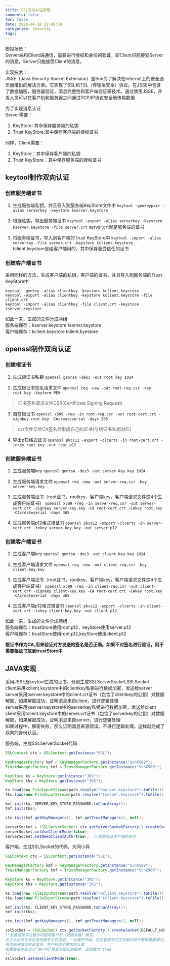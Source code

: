 ```yaml
---
title: SSL双向认证实现
comments: false
toc: false
date: 2020-04-18 11:45:50
categories: security
tags:
---
```


模拟场景：  
Server端和Client端通信，需要进行授权和身份的验证，即Client只能接受Server的消息，Server只能接受Client的消息。

实现技术：  
JSSE（Java Security Socket Extension）是Sun为了解决在Internet上的安全通讯而推出的解决方案。它实现了SSL和TSL（传输层安全）协议。在JSSE中包含了数据加密，服务器验证，消息完整性和客户端验证等技术。通过使用JSSE，开发人员可以在客户机和服务器之间通过TCP/IP协议安全地传输数据

为了实现消息认证  
Server需要：  
1. KeyStore: 其中保存服务端的私钥
2. Trust KeyStore:其中保存客户端的授权证书

同样，Client需要：  
1. KeyStore：其中保存客户端的私钥
2. Trust KeyStore：其中保存服务端的授权证书

## keytool制作双向认证

### 创建服务端证书

1. 生成服务端私钥，并且导入到服务端KeyStore文件中
`keytool -genkeypair -alias serverkey -keystore kserver.keystore`

2. 根据私钥，导出服务端证书
`keytool -export -alias serverkey -keystore kserver.keystore -file server.crt`
server.crt就是服务端的证书

3. 将服务端证书，导入到客户端的Trust KeyStore中
`keytool -import -alias serverkey -file server.crt -keystore tclient.keystore`
tclient.keystore是给客户端用的，其中保存着受信任的证书

### 创建客户端证书

采用同样的方法，生成客户端的私钥，客户端的证书，并且导入到服务端的Trust KeyStore中<br/>

``` shell
keytool -genkey -alias clientkey -keystore kclient.keystore
keytool -export -alias clientkey -keystore kclient.keystore -file client.crt
keytool -import -alias clientkey -file client.crt -keystore tserver.keystore
```

如此一来，生成的文件分成两组  
服务端保存：kserver.keystore tserver.keystore  
客户端保存：kclient.keystore  tclient.kyestore  

## openssl制作双向认证

### 创建根证书

1. 生成根证书私钥
`openssl genrsa -des3 -out root.key 1024`

2. 生成根证书签名请求文件
`openssl req -new -out root-req.csr -key root.key -keyform PEM`
> 证书签名请求文件CSR(Certificate Signing Request)

3. 自签根证书
`openssl x509 -req -in root-req.csr -out root-cert.crt -signkey root.key -CAcreateserial -days 365`
> csr文件交给CA签名后形成自己的证书(与根证书私钥对应)

4. 导出p12格式证书
`openssl pkcs12 -export -clcerts -in root-cert.crt -inkey root.key -out root.p12`

### 创建服务端证书

1. 生成服务端key
`openssl genrsa -des3 -out server-key.key 1024`

2. 生成服务端请求文件
`openssl req -new -out server-req.csr -key server-key.key`

3. 生成服务端证书（root证书，rootkey，客户端key，客户端请求文件这4个生成客户端证书）
`openssl x509 -req -in server-req.csr -out server-cert.crt -signkey server-key.key -CA root-cert.crt -CAkey root.key -CAcreateserial -days 365`

4. 生成服务端p12格式根证书
`openssl pkcs12 -export -clcerts -in server-cert.crt -inkey server-key.key -out server.p12`

### 创建客户端证书

1. 生成客户端key
`openssl genrsa -des3 -out client-key.key 1024`

2. 生成客户端请求文件
`openssl req -new -out client-req.csr -key client-key.key`

3. 生成客户端证书（root证书，rootkey，客户端key，客户端请求文件这4个生成客户端证书）
`openssl x509 -req -in client-req.csr -out client-cert.crt -signkey client-key.key -CA root-cert.crt -CAkey root.key -CAcreateserial -days 365`

4. 生成客户端p12格式根证书
`openssl pkcs12 -export -clcerts -in client-cert.crt -inkey client-key.key -out client.p12`

如此一来，生成的文件分成两组  
服务端保存：trustStore使用root.p12，keyStore使用server.p12  
客户端保存：trustStore使用root.p12,keyStore使用client.p12  

**根证书作为CA,用来验证对方发送的签名是否正确。如果不对签名进行验证，则不需要根证书放到trustStore中**

## JAVA实现

采用JSSE及keytool生成的证书，分别生成SSLServerSocket,SSLSocket  
client采用kclient.keystore中的clientkey私钥进行数据加密，发送给server  
server采用tserver.keystore中的client.crt证书（包含了clientkey的公钥）对数据解密，如果解密成功，证明消息来自client，进行逻辑处理  
server采用kserver.keystore中的serverkey私钥进行数据加密，发送给client  
client采用tclient.keystore中的server.crt证书（包含了serverkey的公钥）对数据解密，如果解密成功，证明消息来自server，进行逻辑处理  
如果过程中，解密失败，那么证明消息来源错误。不进行逻辑处理。这样就完成了双向的身份认证。

服务端，生成SSLServerSocket代码

``` java
SSLContext ctx = SSLContext.getInstance("SSL");

KeyManagerFactory kmf = KeyManagerFactory.getInstance("SunX509");
TrustManagerFactory tmf = TrustManagerFactory.getInstance("SunX509");

KeyStore ks = KeyStore.getInstance("JKS");
KeyStore tks = KeyStore.getInstance("JKS");

ks.load(new FileInputStream(path.resolve("kserver.keystore").toFile()), SERVER_KEY_STORE_PASSWORD.toCharArray());
tks.load(new FileInputStream(path.resolve("tserver.keystore").toFile()), SERVER_TRUST_KEY_STORE_PASSWORD.toCharArray());

kmf.init(ks, SERVER_KEY_STORE_PASSWORD.toCharArray());
tmf.init(tks);

ctx.init(kmf.getKeyManagers(), tmf.getTrustManagers(), null);

serverSocket = (SSLServerSocket) ctx.getServerSocketFactory().createServerSocket(DEFAULT_PORT);
serverSocket.setUseClientMode(false);
serverSocket.setNeedClientAuth(true);  //需要验证客户端的身份
```

客户端，生成SSLSocket的代码，大同小异

``` java
SSLContext ctx = SSLContext.getInstance("SSL");

KeyManagerFactory kmf = KeyManagerFactory.getInstance("SunX509");
TrustManagerFactory tmf = TrustManagerFactory.getInstance("SunX509");

KeyStore ks = KeyStore.getInstance("JKS");
KeyStore tks = KeyStore.getInstance("JKS");

ks.load(new FileInputStream(path.resolve("kclient.keystore").toFile()), CLIENT_KEY_STORE_PASSWORD.toCharArray());
tks.load(new FileInputStream(path.resolve("tclient.keystore").toFile()), CLIENT_TRUST_KEY_STORE_PASSWORD.toCharArray());

kmf.init(ks, CLIENT_KEY_STORE_PASSWORD.toCharArray());
tmf.init(tks);

ctx.init(kmf.getKeyManagers(), tmf.getTrustManagers(), null);

sslSocket = (SSLSocket) ctx.getSocketFactory().createSocket(DEFAULT_HOST, DEFAULT_PORT);
/*配置套接字在握手时使用客户机（或服务器）模式。
此方法必须在发生任何握手之前调用。一旦握手开始，在此套接字的生存期内将不能再重置模式。
服务器通常会验证本身，客户机则不要求这么做
如果套接字应该以“客户机”模式开始它的握手，此参数为 true
*/
sslSocket.setUseClientMode(true);
```







